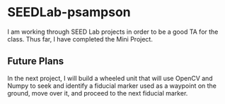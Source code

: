 # SEEDLab-psampson
I am working through SEED Lab projects in order to be a good TA for the class. Thus far, I have completed the Mini Project.

## Future Plans

In the next project, I will build a wheeled unit that will use OpenCV and Numpy to seek and identify a fiducial marker used as a waypoint on the ground, move over it, and proceed to the next fiducial marker.
